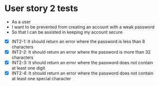 # User story 2 tests

- As a user
- I want to be prevented from creating an account with a weak password
- So that I can be assisted in keeping my account secure

- [x] INT2-1: It should return an error where the password is less than 8 characters
- [x] INT2-2: It should return an error where the password is more than 32 characters
- [x] INT2-3: It should return an error where the password does not contain at least one digit
- [x] INT2-4: It should return an error where the password does not contain at least one special character
